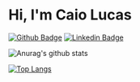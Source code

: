 # Hi, I'm Caio Lucas

[![Github Badge](https://img.shields.io/badge/-Github-000?style=flat-square&logo=Github&logoColor=white&link=https://github.com/fagnerpsantos)](https://github.com/caiolucasb)
[![Linkedin Badge](https://img.shields.io/badge/-LinkedIn-blue?style=flat-square&logo=Linkedin&logoColor=white&link=https://www.linkedin.com/in/fagnerpsantos/)](https://www.linkedin.com/in/caio-maia-3919a01b4)

![Anurag's github stats](https://github-readme-stats.vercel.app/api?username=caiolucasb&show_icons=true&theme=synthwave)

[![Top Langs](https://github-readme-stats.vercel.app/api/top-langs/?username=caiolucasb&layout=compact)](https://github.com/caiolucasb/github-readme-stats&theme=synthwave)
